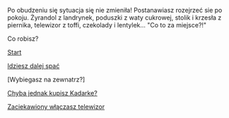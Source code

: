 Po obudzeniu się sytuacja się  nie zmieniła!
Postanawiasz rozejrzeć sie po pokoju. Żyrandol z landrynek, poduszki z waty cukrowej, 
stolik i krzesła z piernika, telewizor z toffi, czekolady i lentylek... "Co to za miejsce?!"

Co robisz?

[Start](../ptasieMleczko.md)

[Idziesz dalej spać](./spaniee.md)

[Wybiegasz na zewnatrz?]

[Chyba jednak kupisz Kadarke?](../kadarka/kadarka.md)

[Zaciekawiony włączasz telewizor](../telewizor/telewizor.md)